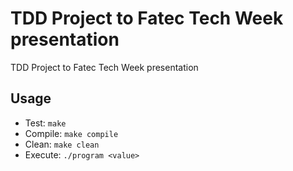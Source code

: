 # TDD Project to Fatec Tech Week presentation

TDD Project to Fatec Tech Week presentation

## Usage

- Test: `make`
- Compile: `make compile`
- Clean: `make clean`
- Execute: `./program <value>`

